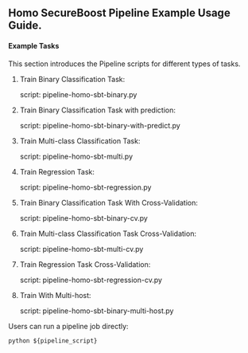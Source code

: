 ## Homo SecureBoost Pipeline Example Usage Guide.

#### Example Tasks

This section introduces the Pipeline scripts for different types of tasks.

1. Train Binary Classification Task:

    script: pipeline-homo-sbt-binary.py

2. Train Binary Classification Task with prediction:

    script: pipeline-homo-sbt-binary-with-predict.py

3. Train Multi-class Classification Task:

    script: pipeline-homo-sbt-multi.py

4. Train Regression Task:

    script: pipeline-homo-sbt-regression.py

5. Train Binary Classification Task With Cross-Validation:

    script: pipeline-homo-sbt-binary-cv.py

6. Train Multi-class Classification Task Cross-Validation:

    script: pipeline-homo-sbt-multi-cv.py

7. Train Regression Task Cross-Validation:

    script: pipeline-homo-sbt-regression-cv.py
    
8. Train With Multi-host:

    script: pipeline-homo-sbt-binary-multi-host.py

Users can run a pipeline job directly:

    python ${pipeline_script}
